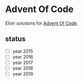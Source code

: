 # Advent Of Code

Elixir solutions for [Advent Of Code](https://adventofcode.com/).

## status

* [ ] year 2015
* [ ] year 2016
* [ ] year 2017
* [ ] year 2018
* [ ] year 2019
